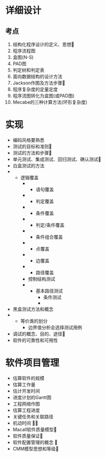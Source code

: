 # 详细设计



## 考点

1. 结构化程序设计的定义、思想🎈
2. 程序流程图
3. 盒图(N-S)
4. PAD图
5. 判定树和判定表
6. 面向数据结构的设计方法
7. Jackson作图及方法步骤🎈
8. 程序复杂度的定量定度
9. 程序流图转化为盒图(或PAD图)
10. Mecabe的三种计算方法(环形复杂度)





# 实现 

- 编码风格要熟悉
- 测试的目标和准则🎈
- 测试的方法和步骤🎈
- 单元测试、集成测试、回归测试、确认测试🎈
- 白盒测试的方法
- - 逻辑覆盖
    - - 语句覆盖
    - - 判定覆盖
    - - 条件覆盖
    - - 判定/条件覆盖
    - - 条件组合覆盖
    - - 点覆盖
    - - 边覆盖
    - - 路径覆盖
    - 控制结构测试
    - - 基本路径测试
        - 条件测试
        - 
- 黑盒测试方法和概念
- - 等价类的划分
    - 边界值分析会选择测试用例
- 调试的概念、目的、途径🎈
- 软件的可靠性和可用性



# 软件项目管理

- 估算软件的规模
- 估算工作量
- 估计开发时间
- 进度计划的Gantt图
- 工程网络作图
- 估算工程进度
- 关键任务和关联路径
- 机动时间 🎈🎈
- Macall软件质量模型🎈
- 软件质量保证🎈
- 软件配置管理的概念 🎈
- CMM模型思想和等级🎈